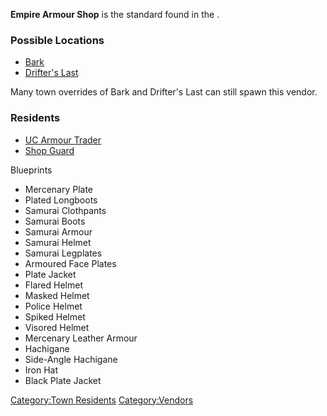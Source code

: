 **Empire Armour Shop** is the standard [](Armour_&_Clothing_Shops.md) found in the [](02%20-%20Projects%20&%20Wikis/Kenshi/Kenshi%20Wiki/Kenshi%20Wiki%20Template/United_Cities.md).

### Possible Locations

- [Bark](Bark.md "wikilink")
- [Drifter's Last](Drifter's_Last.md "wikilink")

Many town overrides of Bark and Drifter's Last can still spawn this
vendor.

### Residents

- [UC Armour Trader](UC_Armour_Trader.md "wikilink")
- [Shop Guard](Shop_Guard.md "wikilink")

Blueprints

- Mercenary Plate
- Plated Longboots
- Samurai Clothpants
- Samurai Boots
- Samurai Armour
- Samurai Helmet
- Samurai Legplates
- Armoured Face Plates
- Plate Jacket
- Flared Helmet
- Masked Helmet
- Police Helmet
- Spiked Helmet
- Visored Helmet
- Mercenary Leather Armour
- Hachigane
- Side-Angle Hachigane
- Iron Hat
- Black Plate Jacket

[Category:Town Residents](Category:Town_Residents "wikilink")
[Category:Vendors](Category:Vendors "wikilink")